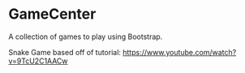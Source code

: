 # GameCenter
A collection of games to play using Bootstrap.


Snake Game based off of tutorial: https://www.youtube.com/watch?v=9TcU2C1AACw

